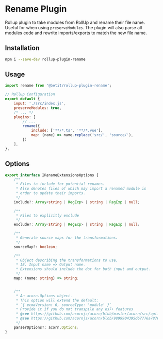 # Rename Plugin

Rollup plugin to take modules from RollUp and rename their file name. Useful for when using `preserveModules`. The plugin will also parse
all modules code and rewrite imports/exports to match the new file name.

## Installation

```bash
npm i --save-dev rollup-plugin-rename
```

## Usage

```js
import rename from '@betit/rollup-plugin-rename';

// Rollup Configuration
export default {
    input: './src/index.js',
    preserveModules: true,
    /* ... */
    plugins: [
        // ...
        rename({
            include: ['**/*.ts', '**/*.vue'],
            map: (name) => name.replace('src/', 'source/'),
        })
    ],
},
```

## Options

```typescript
export interface IRenameExtensionsOptions {
    /**
     * Files to include for potential renames.
     * Also denotes files of which may import a renamed module in
     * order to update their imports.
     */
    include?: Array<string | RegExp> | string | RegExp | null;

    /**
     * Files to explicitly exclude
     */
    exclude?: Array<string | RegExp> | string | RegExp | null;

    /**
     * Generate source maps for the transformations.
     */
    sourceMap?: boolean;

    /**
     * Object describing the transformations to use.
     * IE. Input name => Output name.
     * Extensions should include the dot for both input and output.
     */
    map: (name: string) => string;


    /**
     * An acorn.Options object.
     * This option will extend the default:
     * `{ ecmaVersion: 6, sourceType: 'module' }`
     * Provide it if you do not transpile any es7+ features
     * @see https://github.com/acornjs/acorn/blob/master/acorn/src/options.js
     * @see https://github.com/acornjs/acorn/blob/9899904395d67776a78702fe5640ea4bc12b9ec6/acorn/dist/acorn.d.ts#L14
     */
    parserOptions?: acorn.Options;
}
```
